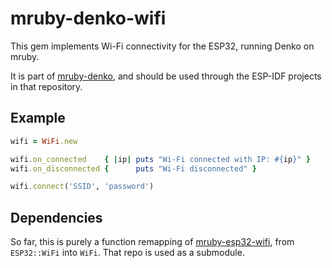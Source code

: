 # mruby-denko-wifi

This gem implements Wi-Fi connectivity for the ESP32, running Denko on mruby.

It is part of [mruby-denko](https://github.com/denko-rb/mruby-denko), and should be used through the ESP-IDF projects in that repository.

## Example

```ruby
wifi = WiFi.new

wifi.on_connected    { |ip| puts "Wi-Fi connected with IP: #{ip}" }
wifi.on_disconnected {      puts "Wi-Fi disconnected" }

wifi.connect('SSID', 'password')
```

## Dependencies

So far, this is purely a function remapping of [mruby-esp32-wifi](https://github.com/denko-rb/mruby-esp32-wifi), from `ESP32::WiFi` into `WiFi`. That repo is used as a submodule.
